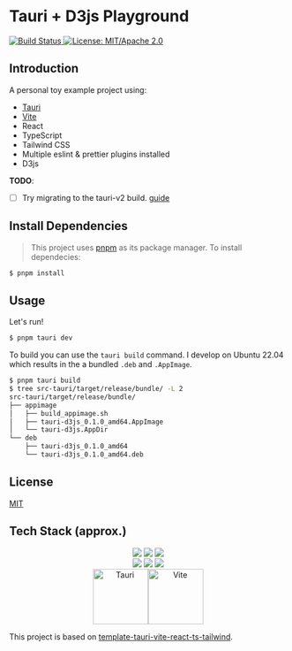 # Tauri + D3js Playground

<p>
  <a href="https://github.com/jmwample/tauri-d3js/actions/workflows/publish.yml">
    <img src="https://github.com/jmwample/tauri-d3js/actions/workflows/publish.yml/badge.svg?branch=main" alt="Build Status">
  </a>
  <a href="https://doc.rust-lang.org/1.6.0/complement-project-faq.html#why-dual-mitasl2-license">
    <img src="https://img.shields.io/badge/License-MIT%2FApache--2.0-blue" alt="License: MIT/Apache 2.0">
  </a>
</p>

## Introduction

A personal toy example project using:

- [Tauri](https://tauri.app/)
- [Vite](https://vitejs.dev/)
- React
- TypeScript
- Tailwind CSS
- Multiple eslint & prettier plugins installed
- D3js

**TODO**:
- [ ] Try migrating to the tauri-v2 build. [guide](https://v2.tauri.app/start/migrate/from-tauri-1/)

## Install Dependencies

> This project uses [pnpm](https://pnpm.io/) as its package manager. To install dependecies:

```sh
$ pnpm install
```

## Usage

Let's run!

```sh
$ pnpm tauri dev
```

To build you can use the `tauri build` command. I develop on Ubuntu 22.04 which
results in the a bundled `.deb` and `.AppImage`.

```sh
$ pnpm tauri build
$ tree src-tauri/target/release/bundle/ -L 2
src-tauri/target/release/bundle/
├── appimage
│   ├── build_appimage.sh
│   ├── tauri-d3js_0.1.0_amd64.AppImage
│   └── tauri-d3js.AppDir
└── deb
    ├── tauri-d3js_0.1.0_amd64
    └── tauri-d3js_0.1.0_amd64.deb
```

## License

[MIT](LICENSE)

## Tech Stack (approx.)


<div align="center">
<a href="https://reactjs.org/"><image src="https://img.shields.io/static/v1?label=React&message=^18&style=for-the-badge&labelColor=FFFFFF&logo=react&color=61DAFB"/></a> <a href="https://www.typescriptlang.org/"><image src="https://img.shields.io/static/v1?label=TypeScript&message=^5&style=for-the-badge&labelColor=FFFFFF&logo=typescript&color=3178C6"/></a> <a href="https://www.typescriptlang.org/"><image src="https://img.shields.io/static/v1?label=Tailwind%20CSS&message=^3&style=for-the-badge&labelColor=FFFFFF&logo=tailwindcss&color=06B6D4"/></a>
</div>

<div align="center">
<a href="https://cn.vitejs.dev/"><image src="https://img.shields.io/static/v1?label=Vite&message=^4&style=for-the-badge&labelColor=FFFFFF&logo=vite&color=646CFF"/></a> <a href="https://www.typescriptlang.org/"><image src="https://img.shields.io/static/v1?label=Tailwind%20CSS&message=^3&style=for-the-badge&labelColor=FFFFFF&logo=tailwindcss&color=06B6D4"/></a> <a href="https://tauri.app/"><image src="https://img.shields.io/static/v1?label=Tauri&message=^1&style=for-the-badge&labelColor=FFFFFF&logo=tauri&color=FFC131"/></a>
</div>

<div align="center"><img src = "https://github.com/RoyRao2333/template-tauri-vite-react-ts-tailwind/assets/31413093/91cdcd1b-2387-4c01-9710-9b2f44c10329" height="100px" alt="Tauri"/><img src = "https://user-images.githubusercontent.com/31413093/197097625-5b3bd3cf-2bd6-4a3a-8059-a1fe9f28100b.svg" height="100px" alt="Vite"/></div>

This project is based on [template-tauri-vite-react-ts-tailwind](https://github.com/RoyRao2333/template-tauri-vite-react-ts-tailwind).
